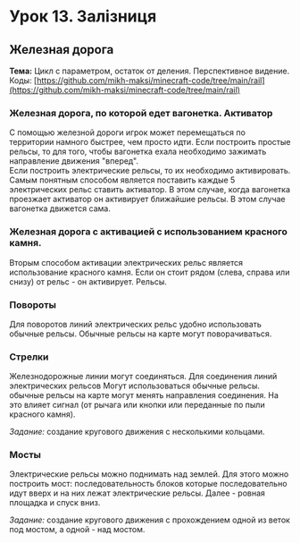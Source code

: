 # Урок 13. Залізниця

## Железная дорога

**Тема:** Цикл с параметром, остаток от деления. Перспективное видение. Коды: [https://github.com/mikh-maksi/minecraft-code/tree/main/rail](https://github.com/mikh-maksi/minecraft-code/tree/main/rail)

### Железная дорога, по которой едет вагонетка. Активатор

С помощью железной дороги игрок может перемещаться по территории намного быстрее, чем просто идти. Если построить простые рельсы, то для того, чтобы вагонетка ехала необходимо зажимать направление движения "вперед".  
Если построить электрические рельсы, то их необходимо активировать. Самым понятным способом является поставить каждые 5 электрических рельс ставить активатор. В этом случае, когда вагонетка проезжает активатор он активирует ближайшие рельсы. В этом случае вагонетка движется сама.

### Железная дорога с активацией с использованием красного камня.

Вторым способом активации электрических рельс является использование красного камня. Если он стоит рядом \(слева, справа или снизу\) от рельс - он активирует. Рельсы.

### Повороты

Для поворотов линий электрических рельс удобно использовать обычные рельсы. Обычные рельсы на карте могут поворачиваться.

### Стрелки

Железнодорожные линии могут соединяться. Для соединения линий электрических рельсов Могут использоваться обычные рельсы. обычные рельсы на карте могут менять направления соединения. На это влияет сигнал \(от рычага или кнопки или переданные по пыли красного камня\).

_Задание:_ создание кругового движения с несколькими кольцами.

### Мосты

Электрические рельсы можно поднимать над землей. Для этого можно построить мост: последовательность блоков которые последовательно идут вверх и на них лежат электрические рельсы. Далее - ровная площадка и спуск вниз.

_Задание:_ создание кругового движения с прохождением одной из веток под мостом, а одной - над мостом.

